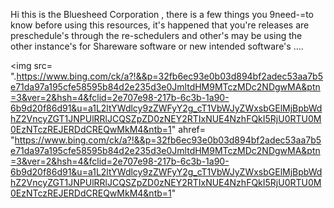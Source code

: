 Hi this is the Bluesheed Corporation , there is a few things you 9need-=to know before using this resources, it's happened that you're releases are preschedule's
through the re-schedulers and other's may be using the other instance's for Shareware software or new intended software's ....     

<img src= ".https://www.bing.com/ck/a?!&&p=32fb6ec93e0b03d894bf2adec53aa7b5e71da97a195cfe58595b84d2e235d3e0JmltdHM9MTczMDc2NDgwMA&ptn=3&ver=2&hsh=4&fclid=2e707e98-217b-6c3b-1a90-6b9d20f86d91&u=a1L2ltYWdlcy9zZWFyY2g_cT1VbWJyZWxsbGElMjBpbWdhZ2VncyZGT1JNPUlRRlJCQSZpZD0zNEY2RTIxNUE4NzhFQkI5RjU0RTU0M0EzNTczREJERDdCREQwMkM4&ntb=1" ahref= "https://www.bing.com/ck/a?!&&p=32fb6ec93e0b03d894bf2adec53aa7b5e71da97a195cfe58595b84d2e235d3e0JmltdHM9MTczMDc2NDgwMA&ptn=3&ver=2&hsh=4&fclid=2e707e98-217b-6c3b-1a90-6b9d20f86d91&u=a1L2ltYWdlcy9zZWFyY2g_cT1VbWJyZWxsbGElMjBpbWdhZ2VncyZGT1JNPUlRRlJCQSZpZD0zNEY2RTIxNUE4NzhFQkI5RjU0RTU0M0EzNTczREJERDdCREQwMkM4&ntb=1" </img>
